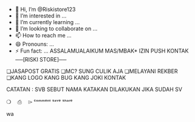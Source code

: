 - 👋 Hi, I’m @Riskistore123
- 👀 I’m interested in ...
- 🌱 I’m currently learning ...
- 💞️ I’m looking to collaborate on ...
- 📫 How to reach me ...
- 😄 Pronouns: ...
- ⚡ Fun fact: ...
ASSALAMUALAIKUM MAS/MBAK*
IZIN PUSH KONTAK
──[RISKI STORE]──

❏JASAPOST GRATIS
❏MC? SUNG CULIK AJA
❏MELAYANI REKBER
❏KANG LOGO
KANG BUG
KANG JOKI KONTAK 

CATATAN : SVB SEBUT NAMA
KATAKAN DILAKUKAN JIKA SUDAH SV

❍ㅤ ⎙ㅤ ⌲
ᶜᵒᵐᵐᵉⁿᵗ ˢᵃᵛᵉ ˢʰᵃʳᵉ
<!---
Riskistore123/Riskistore123 is a ✨ special ✨ repository because its `README.md` (this file) appears on your GitHub profile.
You can click the Preview link to take a look at your changes.
--->wa 
